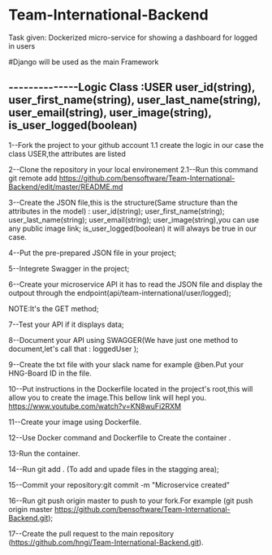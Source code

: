 # Team-International-Backend 



Task given: Dockerized micro-service for showing a dashboard for logged in users

#Django will be used  as the main Framework


--------------Logic 
Class :USER
 user_id(string), 
 user_first_name(string),
 user_last_name(string),  
 user_email(string),
 user_image(string),            
 is_user_logged(boolean)
-------------------------------


1--Fork the project to your github account
   1.1 create the logic in our case the class USER,the attributes are listed 
   
2--Clone the repository in your local environement
  2.1--Run this command git  remote add https://github.com/bensoftware/Team-International-Backend/edit/master/README.md
  
3--Create the JSON file,this is the structure(Same structure than the attributes in the model) :
user_id(string);
user_first_name(string);
user_last_name(string);
user_email(string);
user_image(string),you can use any public image link;
is_user_logged(boolean) it will always be true in our case.


4--Put the pre-prepared  JSON file in your project;

5--Integrete Swagger in the project;

6--Create your microservice API it has to read the JSON file and display
the outpout through the endpoint(api/team-international/user/logged);

NOTE:It's the GET method;

7--Test your API if it displays data;

8--Document your API using SWAGGER(We have just one method to document,let's call that : loggedUser );

9--Create the txt file with your slack name for example @ben.Put your HNG-Board ID in the file.

10--Put instructions in the Dockerfile  located in the project's root,this  will allow you to create the image.This bellow link will hepl you.
https://www.youtube.com/watch?v=KN8wuFi2RXM

11--Create your image using Dockerfile.

12--Use Docker command and Dockerfile to Create the container .

13-Run the container.

14--Run git add . (To add and upade files in the stagging area);

15--Commit your repository:git commit -m "Microservice created"

16--Run git push origin master to push to your fork.For example (git push origin master  https://github.com/bensoftware/Team-International-Backend.git);

17--Create the pull request to the main repository (https://github.com/hngi/Team-International-Backend.git).
